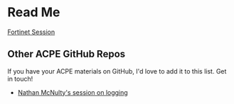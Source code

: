 # Read Me

[Fortinet Session](Fortinet.md)

## Other ACPE GitHub Repos

If you have your ACPE materials on GitHub, I'd love to add it to this list. Get in touch!

* [Nathan McNulty's session on logging](https://github.com/nathanmcnulty/ACPE)